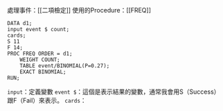 處理事件：[[二項檢定]]
使用的Procedure：[[FREQ]]
```SAS
DATA d1;
input event $ count;
cards;
S 11
F 14;
PROC FREQ ORDER = d1;
	WEIGHT COUNT;
	TABLE event/BINOMIAL(P=0.27);
	EXACT BINOMIAL;
RUN;
```
`input`：定義變數
	`event $`：這個是表示結果的變數，通常我會用S（Success）跟F（Fail）來表示。
`cards`：